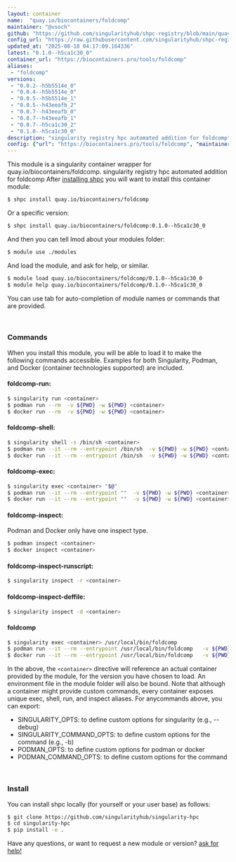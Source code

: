 ```yaml
---
layout: container
name:  "quay.io/biocontainers/foldcomp"
maintainer: "@vsoch"
github: "https://github.com/singularityhub/shpc-registry/blob/main/quay.io/biocontainers/foldcomp/container.yaml"
config_url: "https://raw.githubusercontent.com/singularityhub/shpc-registry/main/quay.io/biocontainers/foldcomp/container.yaml"
updated_at: "2025-08-18 04:17:09.164336"
latest: "0.1.0--h5ca1c30_0"
container_url: "https://biocontainers.pro/tools/foldcomp"
aliases:
 - "foldcomp"
versions:
 - "0.0.2--h5b5514e_0"
 - "0.0.4--h5b5514e_0"
 - "0.0.5--h5b5514e_1"
 - "0.0.5--h43eeafb_2"
 - "0.0.7--h43eeafb_0"
 - "0.0.7--h43eeafb_1"
 - "0.0.7--h5ca1c30_2"
 - "0.1.0--h5ca1c30_0"
description: "singularity registry hpc automated addition for foldcomp"
config: {"url": "https://biocontainers.pro/tools/foldcomp", "maintainer": "@vsoch", "description": "singularity registry hpc automated addition for foldcomp", "latest": {"0.1.0--h5ca1c30_0": "sha256:b61d2628581f8a5dce25135a2d962ee0e1246d9c956d0fe2ac856dd690aec238"}, "tags": {"0.0.2--h5b5514e_0": "sha256:584a4c9cc9bcdb5c75f23d8621f827e6ac48013d4b00b16afc20815828cb7608", "0.0.4--h5b5514e_0": "sha256:e567e5da15a5e3d90327613333984776dfba0b8e9eb396d036fecf9b241563c2", "0.0.5--h5b5514e_1": "sha256:dc9ab574d458895584f0de06100323a5551f2cea3d60a4c55b7b89f95e4a6349", "0.0.5--h43eeafb_2": "sha256:8aaaadb0bc0b494311cd64e648ee5e1e7516e1d9d893e5fb2cceaa11e6db3564", "0.0.7--h43eeafb_0": "sha256:5c20e958e6d66b37edb40efe5a0c5ae6174f754f5af19721fb08e97e296c9c8c", "0.0.7--h43eeafb_1": "sha256:9f1155f3ff3e059a51d31bdc6eabf93636b15ba0c370422f03989cf085298f2d", "0.0.7--h5ca1c30_2": "sha256:abbd6d5e2fd49ac3b2a74230d4a7add48b8c0e1cc1336060694df637cb5d8be8", "0.1.0--h5ca1c30_0": "sha256:b61d2628581f8a5dce25135a2d962ee0e1246d9c956d0fe2ac856dd690aec238"}, "docker": "quay.io/biocontainers/foldcomp", "aliases": {"foldcomp": "/usr/local/bin/foldcomp"}}
---
```


This module is a singularity container wrapper for quay.io/biocontainers/foldcomp.
singularity registry hpc automated addition for foldcomp
After [installing shpc](#install) you will want to install this container module:


```bash
$ shpc install quay.io/biocontainers/foldcomp
```

Or a specific version:

```bash
$ shpc install quay.io/biocontainers/foldcomp:0.1.0--h5ca1c30_0
```

And then you can tell lmod about your modules folder:

```bash
$ module use ./modules
```

And load the module, and ask for help, or similar.

```bash
$ module load quay.io/biocontainers/foldcomp/0.1.0--h5ca1c30_0
$ module help quay.io/biocontainers/foldcomp/0.1.0--h5ca1c30_0
```

You can use tab for auto-completion of module names or commands that are provided.

<br>

### Commands

When you install this module, you will be able to load it to make the following commands accessible.
Examples for both Singularity, Podman, and Docker (container technologies supported) are included.

#### foldcomp-run:

```bash
$ singularity run <container>
$ podman run --rm  -v ${PWD} -w ${PWD} <container>
$ docker run --rm  -v ${PWD} -w ${PWD} <container>
```

#### foldcomp-shell:

```bash
$ singularity shell -s /bin/sh <container>
$ podman run --it --rm --entrypoint /bin/sh  -v ${PWD} -w ${PWD} <container>
$ docker run --it --rm --entrypoint /bin/sh  -v ${PWD} -w ${PWD} <container>
```

#### foldcomp-exec:

```bash
$ singularity exec <container> "$@"
$ podman run --it --rm --entrypoint ""  -v ${PWD} -w ${PWD} <container> "$@"
$ docker run --it --rm --entrypoint ""  -v ${PWD} -w ${PWD} <container> "$@"
```

#### foldcomp-inspect:

Podman and Docker only have one inspect type.

```bash
$ podman inspect <container>
$ docker inspect <container>
```

#### foldcomp-inspect-runscript:

```bash
$ singularity inspect -r <container>
```

#### foldcomp-inspect-deffile:

```bash
$ singularity inspect -d <container>
```


#### foldcomp

```bash
$ singularity exec <container> /usr/local/bin/foldcomp
$ podman run --it --rm --entrypoint /usr/local/bin/foldcomp   -v ${PWD} -w ${PWD} <container> -c " $@"
$ docker run --it --rm --entrypoint /usr/local/bin/foldcomp   -v ${PWD} -w ${PWD} <container> -c " $@"
```



In the above, the `<container>` directive will reference an actual container provided
by the module, for the version you have chosen to load. An environment file in the
module folder will also be bound. Note that although a container
might provide custom commands, every container exposes unique exec, shell, run, and
inspect aliases. For anycommands above, you can export:

 - SINGULARITY_OPTS: to define custom options for singularity (e.g., --debug)
 - SINGULARITY_COMMAND_OPTS: to define custom options for the command (e.g., -b)
 - PODMAN_OPTS: to define custom options for podman or docker
 - PODMAN_COMMAND_OPTS: to define custom options for the command

<br>

### Install

You can install shpc locally (for yourself or your user base) as follows:

```bash
$ git clone https://github.com/singularityhub/singularity-hpc
$ cd singularity-hpc
$ pip install -e .
```

Have any questions, or want to request a new module or version? [ask for help!](https://github.com/singularityhub/singularity-hpc/issues)